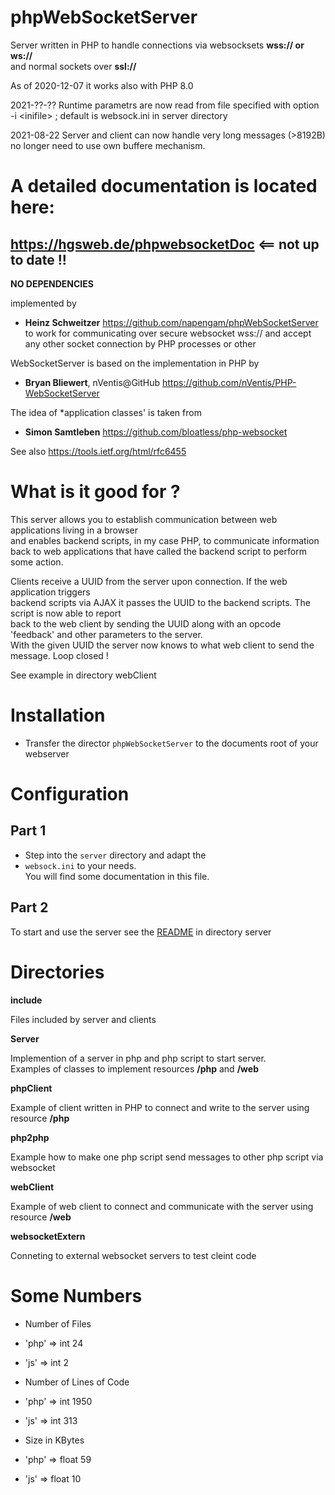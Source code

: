 <meta name="google-site-verification" content="9RThX62pakuWChXBfUw-llDMYzLJmCaxw94glD6aTUI" />

# phpWebSocketServer

Server written in PHP to handle connections via websocksets **wss:// or ws://**  
and normal sockets over **ssl://**  

As of 2020-12-07 it works also with PHP 8.0   

2021-??-?? Runtime parametrs are now read from file specified with option   
-i &lt;inifile> ; default is websock.ini in server directory

2021-08-22 Server and client can now handle very long messages (>8192B)   
no longer need to use own buffere mechanism.

# A detailed documentation is located here: 
## https://hgsweb.de/phpwebsocketDoc     <== not up to date !!


**NO DEPENDENCIES**

implemented by  
- **Heinz Schweitzer** https://github.com/napengam/phpWebSocketServer 
to work for communicating over secure websocket wss://
and accept any other socket connection by PHP processes or other 

WebSocketServer is based on the implementation in PHP by  
- **Bryan Bliewert**, nVentis@GitHub https://github.com/nVentis/PHP-WebSocketServer

The idea of *application classes' is taken from  
- **Simon Samtleben** https://github.com/bloatless/php-websocket

See also https://tools.ietf.org/html/rfc6455


# What is it good for ?

This server allows you to establish communication between web applications living in a browser  
and enables backend scripts, in my case PHP, to communicate information back to web applications that 
have called the backend script to perform some action.

Clients receive a UUID from the server upon connection. If the web application triggers  
backend scripts via AJAX it passes the UUID to the backend scripts. The script is now able to report  
back to the web client by sending the UUID along with an opcode 'feedback' and other parameters to the server.  
With the given UUID the server now knows to what web client to send the message. Loop closed !

See example in directory webClient

# Installation

- Transfer the director  `phpWebSocketServer` to the documents root of your webserver

# Configuration
## Part 1

- Step into the `server` directory and adapt the 
- `websock.ini` to your needs.  
You will find some documentation in this file.

## Part 2

To start and use the server see the [README](server/README.md) in directory server 

# Directories

**include**

Files included by server and clients

**Server**

Implemention of a server in php and php script to start server.  
Examples of classes to implement resources **/php** and **/web**

**phpClient**

Example of client written in PHP to connect and write to the server using resource **/php** 

**php2php**

Example how to make one php script send messages to other php script 
via websocket

**webClient**

Example of web client to connect and communicate with the server  using resource **/web**

**websocketExtern**

Conneting to external websocket servers to test cleint code



# Some Numbers


- Number of Files
- 'php' => int 24
- 'js' => int 2  

- Number of Lines of Code
- 'php' => int 1950
- 'js' => int 313  

- Size in KBytes
- 'php' => float 59
- 'js' => float 10

